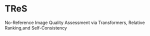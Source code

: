 # TReS
No-Reference Image Quality Assessment via Transformers, Relative Ranking,and Self-Consistency
